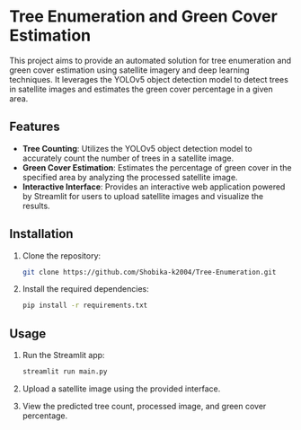 # Tree Enumeration and Green Cover Estimation

This project aims to provide an automated solution for tree enumeration and green cover estimation using satellite imagery and deep learning techniques. It leverages the YOLOv5 object detection model to detect trees in satellite images and estimates the green cover percentage in a given area.

## Features

- **Tree Counting**: Utilizes the YOLOv5 object detection model to accurately count the number of trees in a satellite image.
- **Green Cover Estimation**: Estimates the percentage of green cover in the specified area by analyzing the processed satellite image.
- **Interactive Interface**: Provides an interactive web application powered by Streamlit for users to upload satellite images and visualize the results.

## Installation

1. Clone the repository:

    ```bash
    git clone https://github.com/Shobika-k2004/Tree-Enumeration.git
    ```

2. Install the required dependencies:

    ```bash
    pip install -r requirements.txt
    ```

## Usage

1. Run the Streamlit app:

    ```bash
    streamlit run main.py
    ```

2. Upload a satellite image using the provided interface.
3. View the predicted tree count, processed image, and green cover percentage.
